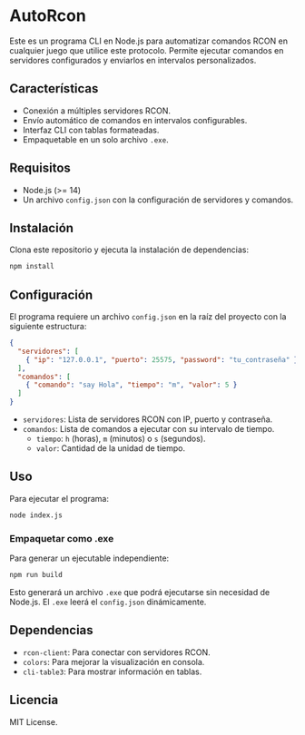 # AutoRcon

Este es un programa CLI en Node.js para automatizar comandos RCON en cualquier juego que utilice este protocolo. Permite ejecutar comandos en servidores configurados y enviarlos en intervalos personalizados.

## Características
- Conexión a múltiples servidores RCON.
- Envío automático de comandos en intervalos configurables.
- Interfaz CLI con tablas formateadas.
- Empaquetable en un solo archivo `.exe`.

## Requisitos
- Node.js (>= 14)
- Un archivo `config.json` con la configuración de servidores y comandos.

## Instalación

Clona este repositorio y ejecuta la instalación de dependencias:

```sh
npm install
```

## Configuración

El programa requiere un archivo `config.json` en la raíz del proyecto con la siguiente estructura:

```json
{
  "servidores": [
    { "ip": "127.0.0.1", "puerto": 25575, "password": "tu_contraseña" }
  ],
  "comandos": [
    { "comando": "say Hola", "tiempo": "m", "valor": 5 }
  ]
}
```

- `servidores`: Lista de servidores RCON con IP, puerto y contraseña.
- `comandos`: Lista de comandos a ejecutar con su intervalo de tiempo.
  - `tiempo`: `h` (horas), `m` (minutos) o `s` (segundos).
  - `valor`: Cantidad de la unidad de tiempo.

## Uso

Para ejecutar el programa:

```sh
node index.js
```

### Empaquetar como .exe

Para generar un ejecutable independiente:

```sh
npm run build
```

Esto generará un archivo `.exe` que podrá ejecutarse sin necesidad de Node.js. El `.exe` leerá el `config.json` dinámicamente.

## Dependencias

- `rcon-client`: Para conectar con servidores RCON.
- `colors`: Para mejorar la visualización en consola.
- `cli-table3`: Para mostrar información en tablas.

## Licencia

MIT License.

